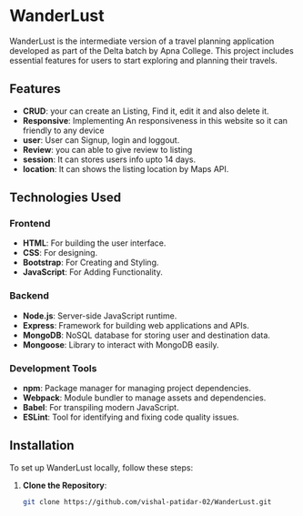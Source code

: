 # WanderLust

WanderLust  is the intermediate version of a travel planning application developed as part of the Delta batch by Apna College. This project includes essential features for users to start exploring and planning their travels.

## Features

- **CRUD**: your can create an Listing, Find it, edit it and also delete it.
- **Responsive**: Implementing An responsiveness in this website so it can friendly to any device
- **user**: User can Signup, login and loggout.
- **Review**: you can able to give review to listing
- **session**: It can stores users info upto 14 days.
- **location**: It can shows the listing location by Maps API.

## Technologies Used

### Frontend

- **HTML**: For building the user interface.
- **CSS**: For designing.
- **Bootstrap**: For Creating and Styling.
- **JavaScript**: For Adding Functionality.

### Backend

- **Node.js**: Server-side JavaScript runtime.
- **Express**: Framework for building web applications and APIs.
- **MongoDB**: NoSQL database for storing user and destination data.
- **Mongoose**: Library to interact with MongoDB easily.

### Development Tools

- **npm**: Package manager for managing project dependencies.
- **Webpack**: Module bundler to manage assets and dependencies.
- **Babel**: For transpiling modern JavaScript.
- **ESLint**: Tool for identifying and fixing code quality issues.

## Installation

To set up WanderLust locally, follow these steps:

1. **Clone the Repository**:
   ```bash
   git clone https://github.com/vishal-patidar-02/WanderLust.git
   ```
